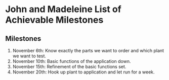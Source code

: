 # John and Madeleine List of Achievable Milestones
## Milestones


1. November 6th: Know exactly the parts we want to order and which plant we want to test.
1. November 10th: Basic functions of the application down.
1. November 15th: Refinement of the basic functions set.
1. November 20th: Hook up plant to application and let run for a week.
